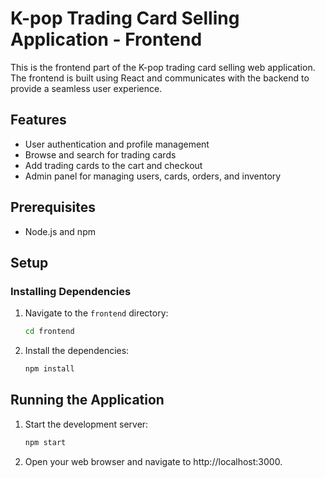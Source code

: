 # K-pop Trading Card Selling Application - Frontend

This is the frontend part of the K-pop trading card selling web application. The frontend is built using React and communicates with the backend to provide a seamless user experience.

## Features

- User authentication and profile management
- Browse and search for trading cards
- Add trading cards to the cart and checkout
- Admin panel for managing users, cards, orders, and inventory

## Prerequisites

- Node.js and npm

## Setup

### Installing Dependencies

1. Navigate to the `frontend` directory:

   ```bash
   cd frontend
   ```

2. Install the dependencies:

    ```bash
    npm install
    ```
## Running the Application

1. Start the development server:

   ```bash
   npm start
   ```

2. Open your web browser and navigate to http://localhost:3000.
